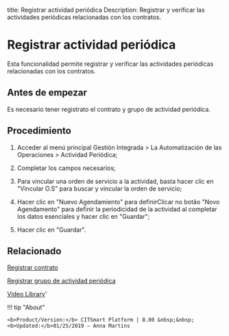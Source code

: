 title: Registrar actividad periódica
Description: Registrar y verificar las actividades periódicas relacionadas con los contratos.
# Registrar actividad periódica


Esta funcionalidad permite registrar y verificar las actividades periódicas
relacionadas con los contratos.

Antes de empezar
--------------------

Es necesario tener registrato el contrato y grupo de actividad periódica.

Procedimiento
-----------------

1.  Acceder al menú principal Gestión Integrada \> La Automatización de las
    Operaciones \> Actividad Periódica;

2.  Completar los campos necesarios;

3.  Para vincular una orden de servicio a la actividad, basta hacer clic en
    "Vincular O.S" para buscar y vincular la orden de servicio;

4.  Hacer clic en "Nuevo Agendamiento" para definirClicar no botão "Novo
    Agendamento" para definir la periodicidad de la actividad al completar los
    datos esenciales y hacer clic en "Guardar";

5.  Hacer clic en "Guardar".


Relacionado
-----------

[Registrar contrato](/es-es/citsmart-platform-8/additional-features/contract-management/use/register-contract.html)

[Registrar grupo de actividad periódica](/es-es/citsmart-platform-8/additional-features/automation-of-operation/configuration/periodic-activity-group.html)

<i class='fa fa-youtube-play  fa-2x' style='color:#97ce17;vertical-align: middle;'> </i> [Video Library](https://www.youtube.com/playlist?list=PLB5qK2uzf2ROTLt6Tt7uegzqwpXHX5nA2)'

!!! tip "About"

    <b>Product/Version:</b> CITSmart Platform | 8.00 &nbsp;&nbsp;
    <b>Updated:</b>01/25/2019 – Anna Martins
